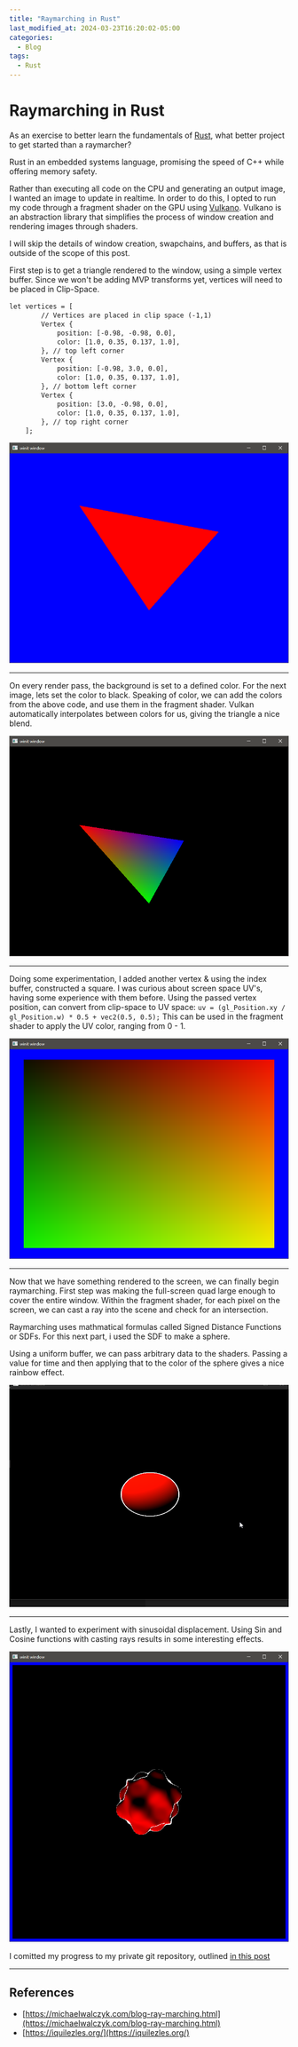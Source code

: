 ```yaml
---
title: "Raymarching in Rust"
last_modified_at: 2024-03-23T16:20:02-05:00
categories:
  - Blog
tags:
  - Rust
---
```


# Raymarching in Rust
As an exercise to better learn the fundamentals of [Rust](https://www.rust-lang.org/), what better project to get started than a raymarcher?

Rust in an embedded systems language, promising the speed of C++ while offering memory safety.

Rather than executing all code on the CPU and generating an output image, I wanted an image to update in realtime. In order to do this, I opted to run my code through a fragment shader on the GPU using [Vulkano](https://vulkano.rs/).
Vulkano is an abstraction library that simplifies the process of window creation and rendering images through shaders. 

I will skip the details of window creation, swapchains, and buffers, as that is outside of the scope of this post.


First step is to get a triangle rendered to the window, using a simple vertex buffer. Since we won't be adding MVP transforms yet, vertices will need to be placed in Clip-Space.
```
let vertices = [
        // Vertices are placed in clip space (-1,1)
        Vertex {
            position: [-0.98, -0.98, 0.0],
            color: [1.0, 0.35, 0.137, 1.0],
        }, // top left corner
        Vertex {
            position: [-0.98, 3.0, 0.0],
            color: [1.0, 0.35, 0.137, 1.0],
        }, // bottom left corner
        Vertex {
            position: [3.0, -0.98, 0.0],
            color: [1.0, 0.35, 0.137, 1.0],
        }, // top right corner
    ];
```
![](/assets/images/raymarch1.png)

***
On every render pass, the background is set to a defined color. For the next image, lets set the color to black. 
Speaking of color, we can add the colors from the above code, and use them in the fragment shader. Vulkan automatically interpolates between colors for us, giving the triangle a nice blend.

![](/assets/images/raymarch2.png)

***
Doing some experimentation, I added another vertex & using the index buffer, constructed a square. I was curious about screen space UV's, having some experience with them before. Using the passed vertex position, can convert from clip-space to UV space:
`uv = (gl_Position.xy / gl_Position.w) * 0.5 + vec2(0.5, 0.5);`
This can be used in the fragment shader to apply the UV color, ranging from 0 - 1.

![](/assets/images/raymarch3.png)

***
Now that we have something rendered to the screen, we can finally begin raymarching. First step was making the full-screen quad large enough to cover the entire window. 
Within the fragment shader, for each pixel on the screen, we can cast a ray into the scene and check for an intersection.

Raymarching uses mathmatical formulas called Signed Distance Functions or SDFs. 
For this next part, i used the SDF to make a sphere.

Using a uniform buffer, we can pass arbitrary data to the shaders. Passing a value for time and then applying that to the color of the sphere gives a nice rainbow effect.

![](/assets/images/raymarch4.gif)

***
Lastly, I wanted to experiment with sinusoidal displacement. Using Sin and Cosine functions with casting rays results in some interesting effects. 

![](/assets/images/raymarch5.png)

I comitted my progress to my private git repository, outlined [in this post](/blog/Gitea/)

***
## References
- [https://michaelwalczyk.com/blog-ray-marching.html](https://michaelwalczyk.com/blog-ray-marching.html)
- [https://iquilezles.org/](https://iquilezles.org/)
